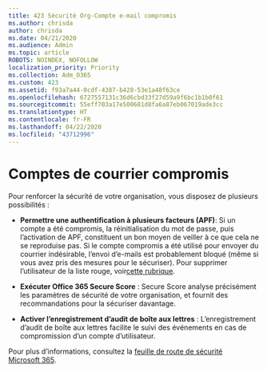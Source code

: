 ```yaml
---
title: 423 Sécurité Org-Compte e-mail compromis
ms.author: chrisda
author: chrisda
ms.date: 04/21/2020
ms.audience: Admin
ms.topic: article
ROBOTS: NOINDEX, NOFOLLOW
localization_priority: Priority
ms.collection: Adm_O365
ms.custom: 423
ms.assetid: f93a7a44-0cdf-4387-b428-53e1a48f63ce
ms.openlocfilehash: 6727557131c36d6cbd33f27d59a9f6bc1b1b0f61
ms.sourcegitcommit: 55eff703a17e500681d8fa6a87eb067019ade3cc
ms.translationtype: HT
ms.contentlocale: fr-FR
ms.lasthandoff: 04/22/2020
ms.locfileid: "43712996"
---
```

# <a name="compromised-email-accounts"></a>Comptes de courrier compromis

Pour renforcer la sécurité de votre organisation, vous disposez de plusieurs possibilités :

- **Permettre une authentification à plusieurs facteurs (APF)**: Si un compte a été compromis, la réinitialisation du mot de passe, puis l’activation de APF, constituent un bon moyen de veiller à ce que cela ne se reproduise pas. Si le compte compromis a été utilisé pour envoyer du courrier indésirable, l’envoi d’e-mails est probablement bloqué (même si vous avez pris des mesures pour le sécuriser). Pour supprimer l’utilisateur de la liste rouge, voir[cette rubrique](https://technet.microsoft.com/library/ms.exch.eac.actioncenter.aspx).

- **Exécuter Office 365 Secure Score** : Secure Score analyse précisément les paramètres de sécurité de votre organisation, et fournit des recommandations pour la sécuriser davantage.

- **Activer l’enregistrement d’audit de boîte aux lettres** : L’enregistrement d’audit de boîte aux lettres facilite le suivi des événements en cas de compromission d’un compte d’utilisateur.

Pour plus d’informations, consultez la [feuille de route de sécurité Microsoft 365](https://docs.microsoft.com/office365/securitycompliance/security-roadmap).
